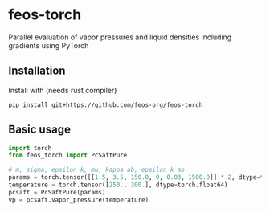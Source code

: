 # feos-torch
Parallel evaluation of vapor pressures and liquid densities including gradients using PyTorch

## Installation
Install with (needs rust compiler)

```
pip install git+https://github.com/feos-org/feos-torch
```

## Basic usage
```python
import torch
from feos_torch import PcSaftPure

# m, sigma, epsilon_k, mu, kappa_ab, epsilon_k_ab
params = torch.tensor([[1.5, 3.5, 150.0, 0, 0.03, 1500.0]] * 2, dtype=torch.float64, requires_grad=True)
temperature = torch.tensor([250., 300.], dtype=torch.float64)
pcsaft = PcSaftPure(params)
vp = pcsaft.vapor_pressure(temperature)
```
